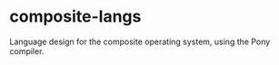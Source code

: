 composite-langs
===============

Language design for the composite operating system, using the Pony compiler.